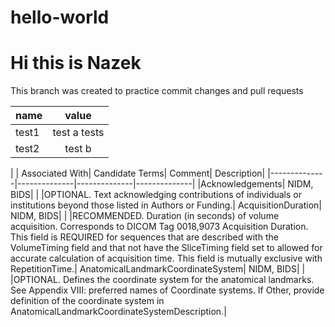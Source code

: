 # hello-world
# Hi this is Nazek

This branch was created to practice commit changes and pull requests 


| name | value |
|----|:-------:|
|test1 |test a       tests|
|test2 |test b |


|          | Associated With| Candidate Terms| Comment| Description|
|--------------|--------------|--------------|--------------|
|Acknowledgements| NIDM, BIDS|         |         |OPTIONAL. Text acknowledging contributions of individuals or institutions beyond those listed in Authors or Funding.|
AcquisitionDuration| NIDM, BIDS|         |         |RECOMMENDED. Duration (in seconds) of volume acquisition. Corresponds to DICOM Tag 0018,9073 Acquisition Duration. This field is REQUIRED for sequences that are described with the VolumeTiming field and that not have the SliceTiming field set to allowed for accurate calculation of acquisition time. This field is mutually exclusive with RepetitionTime.|
AnatomicalLandmarkCoordinateSystem| NIDM, BIDS|         |         |OPTIONAL. Defines the coordinate system for the anatomical landmarks. See Appendix VIII: preferred names of Coordinate systems. If Other, provide definition of the coordinate system in AnatomicalLandmarkCoordinateSystemDescription.|


